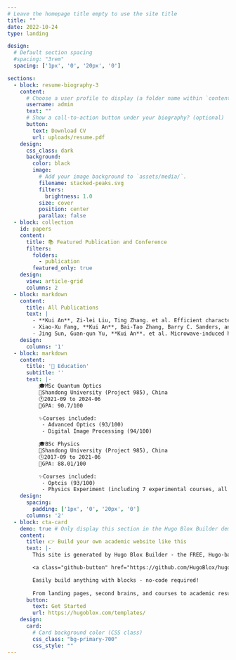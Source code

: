 ```yaml
---
# Leave the homepage title empty to use the site title
title: ""
date: 2022-10-24
type: landing

design:
  # Default section spacing
  #spacing: "3rem"
  spacing: ['1px', '0', '20px', '0']

sections:
  - block: resume-biography-3
    content:
      # Choose a user profile to display (a folder name within `content/authors/`)
      username: admin
      text: ""
      # Show a call-to-action button under your biography? (optional)
      button:
        text: Download CV
        url: uploads/resume.pdf
    design:
      css_class: dark
      background:
        color: black
        image:
          # Add your image background to `assets/media/`.
          filename: stacked-peaks.svg
          filters:
            brightness: 1.0
          size: cover
          position: center
          parallax: false
  - block: collection
    id: papers
    content:
      title: 📚 Featured Publication and Conference
      filters:
        folders:
          - publication
        featured_only: true
    design:
      view: article-grid
      columns: 2
  - block: markdown
    content:
      title: All Publications
      text: |
        - **Kui An**, Zi-lei Liu, Ting Zhang. et al. Efficient characterizations of multiphoton states with an ultra-thin optical device. **_Nature_ _Communications_** 15, 3944 (2024).
        - Xiao-Xu Fang, **Kui An**, Bai-Tao Zhang, Barry C. Sanders, and He Lu. Maximal coin-position entanglement generation in a quantum walk for the third step and beyond regardless of the initial state. **_Physics_ _Review_ _A_** 107, 012433 (2023).
        - Jing Sun, Guan-qun Yu, **Kui An**. et al. Microwave-induced high-energy sites and targeted energy transition promising for efficient energy deployment. **_Frontiers_ _in_ _Energy_** 16, 931–942 (2022). 
    design:
      columns: '1'
  - block: markdown
    content:
      title: '🏫 Education'
      subtitle: ''
      text: |-
          🎓MSc Quantum Optics
          🏫Shandong University (Project 985), China
          🕐2021-09 to 2024-06
          📑GPA: 90.7/100

          ✨Courses included:
           - Advanced Optics (93/100)
           - Digital Image Processing (94/100)

          🎓BSc Physics
          🏫Shandong University (Project 985), China
          🕓2017-09 to 2021-06
          📑GPA: 88.01/100

          ✨Courses included:
           - Optcis (93/100)
           - Physics Experiment (including 7 experimental courses, all "Excellent")
    design:
      spacing:
        padding: ['1px', '0', '20px', '0']
      columns: '2'
  - block: cta-card
    demo: true # Only display this section in the Hugo Blox Builder demo site
    content:
      title: 👉 Build your own academic website like this
      text: |-
        This site is generated by Hugo Blox Builder - the FREE, Hugo-based open source website builder trusted by 250,000+ academics like you.

        <a class="github-button" href="https://github.com/HugoBlox/hugo-blox-builder" data-color-scheme="no-preference: light; light: light; dark: dark;" data-icon="octicon-star" data-size="large" data-show-count="true" aria-label="Star HugoBlox/hugo-blox-builder on GitHub">Star</a>

        Easily build anything with blocks - no-code required!
        
        From landing pages, second brains, and courses to academic resumés, conferences, and tech blogs.
      button:
        text: Get Started
        url: https://hugoblox.com/templates/
    design:
      card:
        # Card background color (CSS class)
        css_class: "bg-primary-700"
        css_style: ""
---
```

